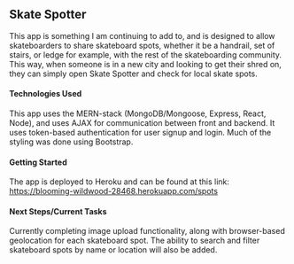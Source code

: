 ## Skate Spotter

This app is something I am continuing to add to, and is designed to allow skateboarders to share skateboard spots, whether it be a handrail, set of stairs, or ledge for example, with the rest of the skateboarding community. This way, when someone is in a new city and looking to get their shred on, they can simply open Skate Spotter and check for local skate spots.


#### Technologies Used

This app uses the MERN-stack (MongoDB/Mongoose, Express, React, Node), and uses AJAX for communication between front and backend. It uses token-based authentication for user signup and login. Much of the styling was done using Bootstrap.


#### Getting Started

The app is deployed to Heroku and can be found at this link: https://blooming-wildwood-28468.herokuapp.com/spots


#### Next Steps/Current Tasks

Currently completing image upload functionality, along with browser-based geolocation for each skateboard spot. The ability to search and filter skateboard spots by name or location will also be added.





